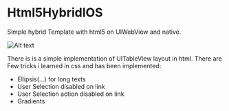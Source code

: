 Html5HybridIOS
==============

Simple hybrid Template with html5 on UIWebView and native.

![Alt text](http://i.imgur.com/j6uijt7.png "tableview")

There is is a simple implementation of UITableView layout in html. There are Few tricks i learned in css and has been implemented:
* Ellipsis(...) for long texts
* User Selection disabled on link
* User Selection action disabled on link
* Gradients
